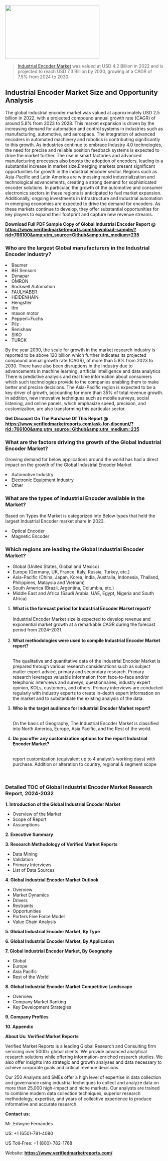 <img src="https://ffe5etoiles.com/wp-content/uploads/2024/12/MST1-300x171.png" alt="" width="300" height="171" class="alignnone size-medium wp-image-20088" /><blockquote><p><p><a href="https://www.verifiedmarketreports.com/download-sample/?rid=766100&utm_source=Github&utm_medium=235" target="_blank">Industrial Encoder Market</a> was valued at USD 4.2 Billion in 2022 and is projected to reach USD 7.3 Billion by 2030, growing at a CAGR of 7.5% from 2024 to 2030.</p></blockquote><p><h2>Industrial Encoder Market Size and Opportunity Analysis</h2>The global industrial encoder market was valued at approximately USD 2.5 billion in 2022, with a projected compound annual growth rate (CAGR) of around 5.8% from 2023 to 2028. This market expansion is driven by the increasing demand for automation and control systems in industries such as manufacturing, automotive, and aerospace. The integration of advanced encoders in automated machinery and robotics is contributing significantly to this growth. As industries continue to embrace Industry 4.0 technologies, the need for precise and reliable position feedback systems is expected to drive the market further. The rise in smart factories and advanced manufacturing processes also boosts the adoption of encoders, leading to a substantial increase in market size.Emerging markets present significant opportunities for growth in the industrial encoder sector. Regions such as Asia-Pacific and Latin America are witnessing rapid industrialization and technological advancements, creating a strong demand for sophisticated encoder solutions. In particular, the growth of the automotive and consumer electronics sectors in these regions is anticipated to fuel market expansion. Additionally, ongoing investments in infrastructure and industrial automation in emerging economies are expected to drive the demand for encoders. As these markets continue to develop, they offer substantial opportunities for key players to expand their footprint and capture new revenue streams.</p><p class=""><strong>Download Full PDF Sample Copy of Global Industrial Encoder Report @ <a href="https://www.verifiedmarketreports.com/download-sample/?rid=766100&amp;utm_source=Github&amp;utm_medium=235" target="_blank">https://www.verifiedmarketreports.com/download-sample/?rid=766100&amp;utm_source=Github&amp;utm_medium=235</a></strong></p><h3 id="" class="">Who are the largest Global manufacturers in the Industrial Encoder industry?</h3><p><li>Baumer</li><li> BEI Sensors</li><li> Dynapar</li><li> OMRON</li><li> Rockwell Automation</li><li> FAULHABER</li><li> HEIDENHAIN</li><li> Hengstler</li><li> ifm</li><li> maxon motor</li><li> Pepperl+Fuchs</li><li> Pilz</li><li> Renishaw</li><li> SIKO</li><li> TURCK</li></p><div class=""><div class="" dir="" data-message-author-role="" data-message-id="" data-message-model-slug=""><div class=""><div class=""><div class=""><div class="" dir="" data-message-author-role="" data-message-id="" data-message-model-slug=""><div class=""><div class=""><p>By the year 2030, the scale for growth in the market research industry is reported to be above 120 billion which further indicates its projected compound annual growth rate (CAGR), of more than 5.8% from 2023 to 2030. There have also been disruptions in the industry due to advancements in machine learning, artificial intelligence and data analytics There is predictive analysis and real time information about consumers which such technologies provide to the companies enabling them to make better and precise decisions. The Asia-Pacific region is expected to be a key driver of growth, accounting for more than 35% of total revenue growth. In addition, new innovative techniques such as mobile surveys, social listening, and online panels, which emphasize speed, precision, and customization, are also transforming this particular sector.</p><p><strong>Get Discount On The Purchase Of This Report @&nbsp; <a href="https://www.verifiedmarketreports.com/ask-for-discount/?rid=766100&amp;utm_source=Github&amp;utm_medium=235" target="_blank">https://www.verifiedmarketreports.com/ask-for-discount/?rid=766100&amp;utm_source=Github&amp;utm_medium=235</a></strong></p></div></div></div></div></div></div></div></div><h3 id="" class="">What are the factors driving the growth of the Global Industrial Encoder Market?</h3><p id="" class="">Growing demand for below applications around the world has had a direct impact on the growth of the Global Industrial Encoder Market</p><p id="" class=""><li>Automotive Industry</li><li> Electronic Equipment Industry</li><li> Other</li></p><h3 id="" class="">What are the types of Industrial Encoder available in the Market?</h3><p id="" class="">Based on Types the Market is categorized into Below types that held the largest Industrial Encoder market share In 2023.</p><p id="" class=""><li>Optical Encoder</li><li> Magnetic Encoder</li></p><h3 id="" class="">Which regions are leading the Global Industrial Encoder Market?</h3><ul><li>Global (United States, Global and Mexico)</li><li>Europe (Germany, UK, France, Italy, Russia, Turkey, etc.)</li><li>Asia-Pacific (China, Japan, Korea, India, Australia, Indonesia, Thailand, Philippines, Malaysia and Vietnam)</li><li>South America (Brazil, Argentina, Columbia, etc.)</li><li>Middle East and Africa (Saudi Arabia, UAE, Egypt, Nigeria and South Africa)</li></ul><p><ol><li><strong>What is the forecast period for Industrial Encoder Market report?<br /></strong><br /><span data-sheets-root="1" data-sheets-value="{&quot;1&quot;:2,&quot;2&quot;:&quot;XXXX size is expected to develop revenue and exponential market growth at a remarkable CAGR during the forecast period from 2024&ndash;2030.&quot;}" data-sheets-userformat="{&quot;2&quot;:12674,&quot;4&quot;:{&quot;1&quot;:2,&quot;2&quot;:16776960},&quot;10&quot;:2,&quot;11&quot;:0,&quot;15&quot;:&quot;Arial&quot;,&quot;16&quot;:12}">Industrial Encoder Market size is expected to develop revenue and exponential market growth at a remarkable CAGR during the forecast period from 2024&ndash;2031.</span><br /><br /></li><li><strong>What methodologies were used to compile Industrial Encoder Market report?<br /><br /></strong><p>The qualitative and quantitative data of the&nbsp;Industrial Encoder Market is prepared through various research considerations such as subject matter expert advice, primary and secondary research. Primary research leverages valuable information from face-to-face and/or telephonic interviews and surveys, questionnaires, industry expert opinion, KOLs, customers, and others. Primary interviews are conducted regularly with industry experts to create in-depth expert information on the market and to substantiate the existing analysis of the data.&nbsp;</p></li><li><strong>Who is the target audience for Industrial Encoder Market report?<br /><br /></strong><p>On the basis of Geography, The&nbsp;Industrial Encoder Market is classified into North America, Europe, Asia Pacific, and the Rest of the world.</p></li><li><strong>Do you offer any customization options for the report Industrial Encoder Market?<br /><br /></strong><p>report customization (equivalent up to 4 analyst&rsquo;s working days) with purchase. Addition or alteration to country, regional &amp; segment scope</p><p>&nbsp;</p></li></ol></p><h3 id="" class="">Detailed TOC of Global Industrial Encoder Market Research Report, 2024-2032</h3><p id="" class=""><strong>1. Introduction of the Global Industrial Encoder Market</strong></p><ul><li>Overview of the Market</li><li>Scope of Report</li><li>Assumptions</li></ul><p id="" class=""><strong>2. Executive Summary</strong></p><p id="" class=""><strong>3. Research Methodology of&nbsp;Verified Market Reports</strong></p><ul><li>Data Mining</li><li>Validation</li><li>Primary Interviews</li><li>List of Data Sources</li></ul><p id="" class=""><strong>4. Global Industrial Encoder Market Outlook</strong></p><ul><li>Overview</li><li>Market Dynamics</li><li>Drivers</li><li>Restraints</li><li>Opportunities</li><li>Porters Five Force Model</li><li>Value Chain Analysis</li></ul><p id="" class=""><strong>5. Global Industrial Encoder Market, By&nbsp;Type</strong></p><p id="" class=""><strong>6. Global Industrial Encoder Market, By Application</strong></p><p id="" class=""><strong>7. Global Industrial Encoder Market, By Geography</strong></p><ul><li>Global</li><li>Europe</li><li>Asia Pacific</li><li>Rest of the World</li></ul><p id="" class=""><strong>8. Global Industrial Encoder Market Competitive Landscape</strong></p><ul><li>Overview</li><li>Company Market Ranking</li><li>Key Development Strategies</li></ul><p id="" class=""><strong>9. Company Profiles</strong></p><p id="" class=""><strong>10. Appendix</strong></p><p id="" class=""><strong>About Us: Verified Market Reports</strong></p><p id="" class="">Verified Market Reports is a leading Global Research and Consulting firm servicing over 5000+ global clients. We provide advanced analytical research solutions while offering information-enriched research studies. We also offer insights into strategic and growth analyses and data necessary to achieve corporate goals and critical revenue decisions.</p><p id="" class="">Our 250 Analysts and SMEs offer a high level of expertise in data collection and governance using industrial techniques to collect and analyze data on more than 25,000 high-impact and niche markets. Our analysts are trained to combine modern data collection techniques, superior research methodology, expertise, and years of collective experience to produce informative and accurate research.</p><p id="" class=""><strong>Contact us:</strong></p><p id="" class="">Mr. Edwyne Fernandes</p><p id="" class="">US: +1 (650)-781-4080</p><p id="" class="">US Toll-Free: +1 (800)-782-1768</p><p id="" class="">Website: <a target="" data-test-app-aware-link=""><strong>https://www.verifiedmarketreports.com/</strong></a></p>
